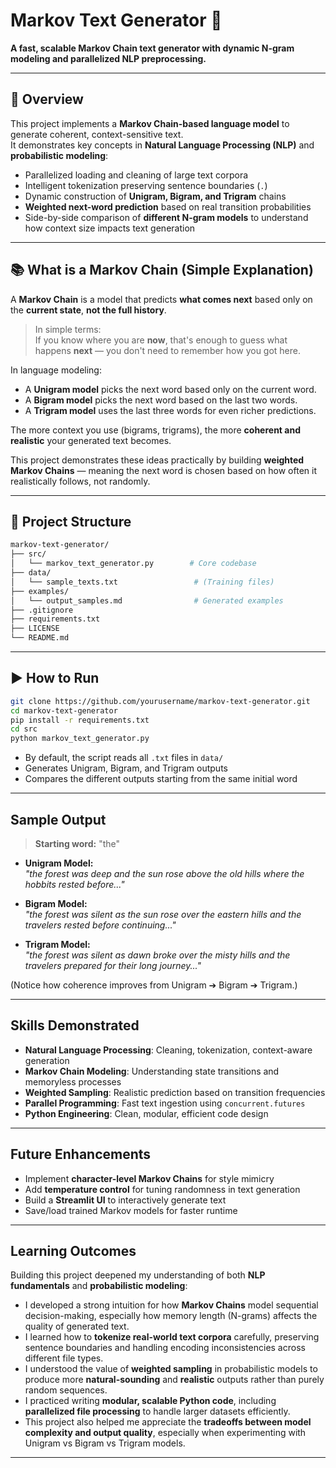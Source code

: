 # Markov Text Generator 📜

**A fast, scalable Markov Chain text generator with dynamic N-gram modeling and parallelized NLP preprocessing.**

---

## 🚀 Overview

This project implements a **Markov Chain-based language model** to generate coherent, context-sensitive text.  
It demonstrates key concepts in **Natural Language Processing (NLP)** and **probabilistic modeling**:

- Parallelized loading and cleaning of large text corpora
- Intelligent tokenization preserving sentence boundaries (`.`)
- Dynamic construction of **Unigram, Bigram, and Trigram** chains
- **Weighted next-word prediction** based on real transition probabilities
- Side-by-side comparison of **different N-gram models** to understand how context size impacts text generation

---

## 📚 What is a Markov Chain (Simple Explanation)

A **Markov Chain** is a model that predicts **what comes next** based only on the **current state**, **not the full history**.

> In simple terms:  
> If you know where you are **now**, that's enough to guess what happens **next** — you don't need to remember how you got here.

In language modeling:
- A **Unigram model** picks the next word based only on the current word.
- A **Bigram model** picks the next word based on the last two words.
- A **Trigram model** uses the last three words for even richer predictions.

The more context you use (bigrams, trigrams), the more **coherent and realistic** your generated text becomes.

This project demonstrates these ideas practically by building **weighted Markov Chains** — meaning the next word is chosen based on how often it realistically follows, not randomly.

---

## 📂 Project Structure

```bash
markov-text-generator/
├── src/
│   └── markov_text_generator.py        # Core codebase
├── data/
│   └── sample_texts.txt                 # (Training files)
├── examples/
│   └── output_samples.md                # Generated examples
├── .gitignore
├── requirements.txt
├── LICENSE
└── README.md
```

---

## ▶️ How to Run

```bash
git clone https://github.com/yourusername/markov-text-generator.git
cd markov-text-generator
pip install -r requirements.txt
cd src
python markov_text_generator.py
```

- By default, the script reads all `.txt` files in `data/`
- Generates Unigram, Bigram, and Trigram outputs
- Compares the different outputs starting from the same initial word

---

## Sample Output

> **Starting word:** "the"

- **Unigram Model:**  
  _"the forest was deep and the sun rose above the old hills where the hobbits rested before..."_

- **Bigram Model:**  
  _"the forest was silent as the sun rose over the eastern hills and the travelers rested before continuing..."_

- **Trigram Model:**  
  _"the forest was silent as dawn broke over the misty hills and the travelers prepared for their long journey..."_

(Notice how coherence improves from Unigram ➔ Bigram ➔ Trigram.)

---

##  Skills Demonstrated

- **Natural Language Processing**: Cleaning, tokenization, context-aware generation
- **Markov Chain Modeling**: Understanding state transitions and memoryless processes
- **Weighted Sampling**: Realistic prediction based on transition frequencies
- **Parallel Programming**: Fast text ingestion using `concurrent.futures`
- **Python Engineering**: Clean, modular, efficient code design

---

##  Future Enhancements

- Implement **character-level Markov Chains** for style mimicry
- Add **temperature control** for tuning randomness in text generation
- Build a **Streamlit UI** to interactively generate text
- Save/load trained Markov models for faster runtime

---

##  Learning Outcomes

Building this project deepened my understanding of both **NLP fundamentals** and **probabilistic modeling**:

- I developed a strong intuition for how **Markov Chains** model sequential decision-making, especially how memory length (N-grams) affects the quality of generated text.
- I learned how to **tokenize real-world text corpora** carefully, preserving sentence boundaries and handling encoding inconsistencies across different file types.
- I understood the value of **weighted sampling** in probabilistic models to produce more **natural-sounding** and **realistic** outputs rather than purely random sequences.
- I practiced writing **modular, scalable Python code**, including **parallelized file processing** to handle larger datasets efficiently.
- This project also helped me appreciate the **tradeoffs between model complexity and output quality**, especially when experimenting with Unigram vs Bigram vs Trigram models.

---
